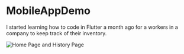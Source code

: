 # MobileAppDemo
I started learning how to code in Flutter a month ago for a workers in a company to keep track of their inventory. 

![Home Page and History Page](https://drive.google.com/file/d/1RmkYLQxXIya7w3xYHNBzWn2g8QuQGxPK/view?usp=sharing)
